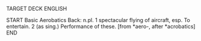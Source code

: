TARGET DECK
ENGLISH

START
Basic
Aerobatics
Back: n.pl. 1 spectacular flying of aircraft, esp. To entertain. 2 (as sing.) Performance of these. [from *aero-, after *acrobatics]
END
